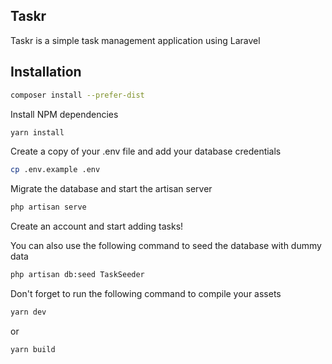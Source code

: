## Taskr

Taskr is a simple task management application using Laravel

## Installation

```bash
composer install --prefer-dist
```

Install NPM dependencies

```bash
yarn install
```


Create a copy of your .env file and add your database credentials
```bash
cp .env.example .env
```
Migrate the database and start the artisan server
```bash
php artisan serve
```
Create an account and start adding tasks!

You can also use the following command to seed the database with dummy data
```bash
php artisan db:seed TaskSeeder
```

Don't forget to run the following command to compile your assets
```bash
yarn dev
```
or 
```bash
yarn build
```

